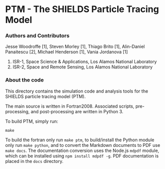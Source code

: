 # PTM - The SHIELDS Particle Tracing Model

### Authors and Contributors
Jesse Woodroffe [1], Steven Morley [1], Thiago Brito [1], Alin-Daniel Panaitescu [2], Michael Henderson [1], Vania Jordanova [1]

1. ISR-1, Space Science & Applications, Los Alamos National Laboratory
2. ISR-2, Space and Remote Sensing, Los Alamos National Laboratory

### About the code
This directory contains the simulation code and analysis tools for the SHIELDS particle tracing model (PTM).

The main source is written in Fortran2008. Associated scripts, pre-processing, and post-processing are written in Python 3.

To build PTM, simply run:
```
make
```

To build the fortran only run `make ptm`, to build/install the Python module only run `make python`, and to convert the Markdown documents to PDF use `make docs`.
The documentation conversion uses the Node.js `mdpdf` module, which can be installed using `npm install mdpdf -g`. PDF documentation is placed in the `docs` directory.